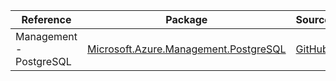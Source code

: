 | Reference | Package | Source |
|---|---|---|
|Management - PostgreSQL|[Microsoft.Azure.Management.PostgreSQL](https://www.nuget.org/packages/Microsoft.Azure.Management.PostgreSQL)|[GitHub](https://github.com/Azure/azure-sdk-for-net)|
